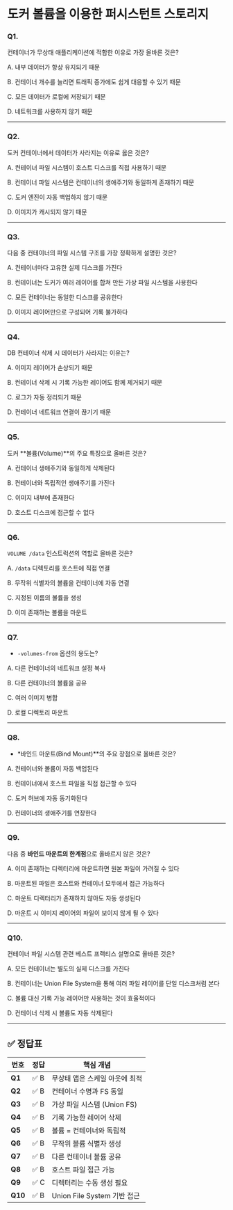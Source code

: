 # 도커 볼륨을 이용한 퍼시스턴트 스토리지
### **Q1.**

컨테이너가 무상태 애플리케이션에 적합한 이유로 가장 올바른 것은?

A. 내부 데이터가 항상 유지되기 때문

B. 컨테이너 개수를 늘리면 트래픽 증가에도 쉽게 대응할 수 있기 때문

C. 모든 데이터가 로컬에 저장되기 때문

D. 네트워크를 사용하지 않기 때문

---

### **Q2.**

도커 컨테이너에서 데이터가 사라지는 이유로 옳은 것은?

A. 컨테이너 파일 시스템이 호스트 디스크를 직접 사용하기 때문

B. 컨테이너 파일 시스템은 컨테이너의 생애주기와 동일하게 존재하기 때문

C. 도커 엔진이 자동 백업하지 않기 때문

D. 이미지가 캐시되지 않기 때문

---

### **Q3.**

다음 중 컨테이너의 파일 시스템 구조를 가장 정확하게 설명한 것은?

A. 컨테이너마다 고유한 실제 디스크를 가진다

B. 컨테이너는 도커가 여러 레이어를 합쳐 만든 가상 파일 시스템을 사용한다

C. 모든 컨테이너는 동일한 디스크를 공유한다

D. 이미지 레이어만으로 구성되어 기록 불가하다

---

### **Q4.**

DB 컨테이너 삭제 시 데이터가 사라지는 이유는?

A. 이미지 레이어가 손상되기 때문

B. 컨테이너 삭제 시 기록 가능한 레이어도 함께 제거되기 때문

C. 로그가 자동 정리되기 때문

D. 컨테이너 네트워크 연결이 끊기기 때문

---

### **Q5.**

도커 **볼륨(Volume)**의 주요 특징으로 올바른 것은?

A. 컨테이너 생애주기와 동일하게 삭제된다

B. 컨테이너와 독립적인 생애주기를 가진다

C. 이미지 내부에 존재한다

D. 호스트 디스크에 접근할 수 없다

---

### **Q6.**

`VOLUME /data` 인스트럭션의 역할로 올바른 것은?

A. `/data` 디렉토리를 호스트에 직접 연결

B. 무작위 식별자의 볼륨을 컨테이너에 자동 연결

C. 지정된 이름의 볼륨을 생성

D. 이미 존재하는 볼륨을 마운트

---

### **Q7.**

- `-volumes-from` 옵션의 용도는?

A. 다른 컨테이너의 네트워크 설정 복사

B. 다른 컨테이너의 볼륨을 공유

C. 여러 이미지 병합

D. 로컬 디렉토리 마운트

---

### **Q8.**

- *바인드 마운트(Bind Mount)**의 주요 장점으로 올바른 것은?

A. 컨테이너와 볼륨이 자동 백업된다

B. 컨테이너에서 호스트 파일을 직접 접근할 수 있다

C. 도커 허브에 자동 동기화된다

D. 컨테이너의 생애주기를 연장한다

---

### **Q9.**

다음 중 **바인드 마운트의 한계점**으로 올바르지 않은 것은?

A. 이미 존재하는 디렉터리에 마운트하면 원본 파일이 가려질 수 있다

B. 마운트된 파일은 호스트와 컨테이너 모두에서 접근 가능하다

C. 마운트 디렉터리가 존재하지 않아도 자동 생성된다

D. 마운트 시 이미지 레이어의 파일이 보이지 않게 될 수 있다

---

### **Q10.**

컨테이너 파일 시스템 관련 베스트 프랙티스 설명으로 올바른 것은?

A. 모든 컨테이너는 별도의 실제 디스크를 가진다

B. 컨테이너는 Union File System을 통해 여러 파일 레이어를 단일 디스크처럼 본다

C. 볼륨 대신 기록 가능 레이어만 사용하는 것이 효율적이다

D. 컨테이너 삭제 시 볼륨도 자동 삭제된다

---

## ✅ 정답표

| 번호 | 정답 | 핵심 개념 |
| --- | --- | --- |
| **Q1** | ✅ B | 무상태 앱은 스케일 아웃에 최적 |
| **Q2** | ✅ B | 컨테이너 수명과 FS 동일 |
| **Q3** | ✅ B | 가상 파일 시스템 (Union FS) |
| **Q4** | ✅ B | 기록 가능한 레이어 삭제 |
| **Q5** | ✅ B | 볼륨 = 컨테이너와 독립적 |
| **Q6** | ✅ B | 무작위 볼륨 식별자 생성 |
| **Q7** | ✅ B | 다른 컨테이너 볼륨 공유 |
| **Q8** | ✅ B | 호스트 파일 접근 가능 |
| **Q9** | ✅ C | 디렉터리는 수동 생성 필요 |
| **Q10** | ✅ B | Union File System 기반 접근 |

